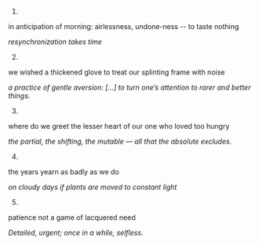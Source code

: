 1.

in anticipation of morning: airlessness, undone-ness -- to taste nothing

*resynchronization takes time*


2.

we wished a thickened glove to treat our splinting frame with noise


*a practice of gentle aversion: [...] to turn one’s attention to rarer and better things.*


3.

where do we greet the lesser heart of our one who loved too hungry

*the partial, the shifting, the mutable — all that the absolute excludes.*

4.

the years yearn as badly as we do

*on cloudy days if plants are moved to constant light*


5.

patience not a game of lacquered need

*Detailed, urgent; once in a while, selfless.*


